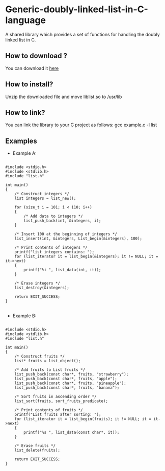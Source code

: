 # Generic-doubly-linked-list-in-C-language
A shared library which provides a set of functions for handling the doubly linked list in C.

<h2> How to download ?</h2>
You can download it <a href="">here</a>

<h2> How to install? </h2>
 Unzip the downloaded file and move liblist.so to /usr/lib

 <h2> How to link? </h2>
  You can link the library to your C project as follows: gcc example.c -l list

  <br>
<h2> Examples </h2>

* Example A:

<pre>
<code class="language-c">
#include &lt;stdio.h&gt;
#include &lt;stdlib.h&gt;
#include "list.h"

int main()
{
    /* Construct integers */
    list integers = list_new();

    for (size_t i = 101; i < 110; i++)
    {
        /* Add data to integers */
        list_push_back(int, &integers, i);
    }

    /* Insert 100 at the beginning of integers */
    list_insert(int, &integers, List_begin(&integers), 100);

    /* Print contents of integers */
    printf("list integers contains: ");
    for (list_iterator it = list_begin(&integers); it != NULL; it = it->next)
    {
        printf("%i ", list_data(int, it));
    }

    /* Erase integers */
    list_destroy(&integers);
    
    return EXIT_SUCCESS;
}
</code>
</pre>

* Example B:

<pre>
<code class="language-c">
#include &lt;stdio.h&gt;
#include &lt;stdlib.h&gt;
#include "list.h"

int main()
{
    /* Construct fruits */
    list* fruits = list_object();

    /* Add fruits to List fruits */
    list_push_back(const char*, fruits, "strawberry");
    list_push_back(const char*, fruits, "apple");
    list_push_back(const char*, fruits, "pineapple");
    list_push_back(const char*, fruits, "banana");

    /* Sort fruits in ascending order */
    list_sort(fruits, sort_fruits_predicate);

    /* Print contents of fruits */
    printf("List fruits after sorting: ");
    for (list_iterator it = list_begin(fruits); it != NULL; it = it->next)
    {
        printf("%s ", list_data(const char*, it));
    }

    /* Erase fruits */
    list_delete(fruits);
    
    return EXIT_SUCCESS;
}
</code>
</pre>
